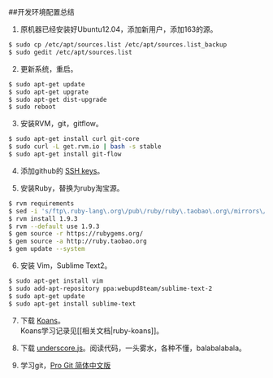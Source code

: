 ##开发环境配置总结

1. 原机器已经安装好Ubuntu12.04，添加新用户，添加163的源。
```sh
$ sudo cp /etc/apt/sources.list /etc/apt/sources.list_backup
$ sudo gedit /etc/apt/sources.list
```

2. 更新系统，重启。  
```sh
$ sudo apt-get update
$ sudo apt-get upgrate 
$ sudo apt-get dist-upgrade  
$ sudo reboot
```

3. 安装RVM，git，gitflow。 
```sh
$ sudo apt-get install curl git-core
$ sudo curl -L get.rvm.io | bash -s stable
$ sudo apt-get install git-flow
```

4. 添加github的 [SSH keys](https://github.com/settings/ssh)。

5. 安装Ruby，替换为ruby淘宝源。  
```sh
$ rvm requirements
$ sed -i 's/ftp\.ruby-lang\.org\/pub\/ruby/ruby\.taobao\.org\/mirrors\/ruby/g' ~/.rvm/config/db
$ rvm install 1.9.3
$ rvm --default use 1.9.3
$ gem source -r https://rubygems.org/
$ gem source -a http://ruby.taobao.org
$ gem update --system
```

6. 安装 Vim，Sublime Text2。
```sh
$ sudo apt-get install vim
$ sudo add-apt-repository ppa:webupd8team/sublime-text-2
$ sudo apt-get update
$ sudo apt-get install sublime-text
```

7. 下载 [Koans](http://rubykoans.com/)。  
Koans学习记录见[[相关文档|ruby-koans]]。

8. 下载 [underscore.js](http://underscorejs.org/)。阅读代码，一头雾水，各种不懂，balabalabala。

9. 学习git，[Pro Git 简体中文版](http://iissnan.com/progit/)



